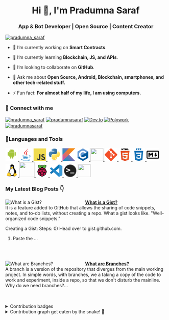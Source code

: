 
<!--<p align="center"><img src="https://readme-typing-svg.herokuapp.com?color=%230032FF&size=25&lines=+++++++++++++Hi+%F0%9F%91%8B%2C+I'm+Pradumna+Saraf+++++++++++++"></p>-->

 <h1 align="center">Hi 👋, I'm Pradumna Saraf</h1>
<!--<h1 align="center">Hi <img src="https://github.com/TheDudeThatCode/TheDudeThatCode/blob/master/Assets/Hi.gif" width="40px">, I'm Pradumna Saraf</h1>-->
<h3 align="center">App & Bot Developer | Open Source | Content Creator </h3>

<p align="left"> <a href="https://twitter.com/intent/follow?screen_name=pradumna_saraf" target="blank"><img src="https://img.shields.io/twitter/follow/pradumna_saraf?logo=twitter&style=for-the-badge" alt="pradumna_saraf" /></a> </p>

- 🔭 I’m currently working on **Smart Contracts**.

- 🌱 I’m currently learning **Blockchain, JS, and APIs**.

- 👯 I’m looking to collaborate on **GitHub**.

- 💬 Ask me about **Open Source, Android, Blockchain, smartphones, and other tech-related stuff.**

- ⚡ Fun fact: **For almost half of my life, I am using computers.**

<h3 align="left">🤝 Connect with me</h3>
<p align="left">
<a href="https://twitter.com/intent/follow?screen_name=pradumna_saraf" target="blank"><img align="center" src="https://raw.githubusercontent.com/rahuldkjain/github-profile-readme-generator/master/src/images/icons/Social/twitter.svg" alt="pradumna_saraf" height="30" width="40" /></a>
<a href="https://linkedin.com/in/pradumnasaraf" target="blank"><img align="center" src="https://raw.githubusercontent.com/rahuldkjain/github-profile-readme-generator/master/src/images/icons/Social/linked-in-alt.svg" alt="pradumnasaraf" height="30" width="40" /></a>
<a href="https://dev.to/pradumnasaraf" target="blank"><img align="center" src="https://user-images.githubusercontent.com/90956475/150676257-19e73355-3f51-42b9-9001-d4ed5b08c977.png" alt="Dev.to" height="30" width="30" /></a>
<a href="https://www.polywork.com/pradumnasaraf" target="blank"><img align="center" src="https://user-images.githubusercontent.com/90956475/150676434-87b39aff-7d90-4316-83e3-ec0c76a40135.png" alt="Polywork" height="33" width="33" /></a>
<a href="https://fb.com/pradumnasaraf" target="blank"><img align="center" src="https://raw.githubusercontent.com/rahuldkjain/github-profile-readme-generator/master/src/images/icons/Social/facebook.svg" alt="pradumnasaraf" height="30" width="40" /></a>
</p>

<h3 align="left">🔨Languages and Tools</h3>
<p align="left"> 
<a href="https://developer.android.com" target="_blank"> <img src="https://raw.githubusercontent.com/devicons/devicon/master/icons/android/android-original-wordmark.svg" alt="android" width="40" height="40"/> </a>  <a href="https://www.java.com/en/download/help/whatis_java.html" target="_blank"> <img src="https://raw.githubusercontent.com/devicons/devicon/master/icons/java/java-original.svg" alt="java" width="40" height="40"/> </a> <a href="https://www.javascript.com/" target="_blank"> <img src="https://raw.githubusercontent.com/devicons/devicon/master/icons/javascript/javascript-original.svg" alt="javascript" width="40" height="40"/> </a> <a href="https://www.python.org/" target="_blank"> <img src="https://raw.githubusercontent.com/devicons/devicon/master/icons/python/python-original.svg" alt="Python" width="43" height="43"/> </a>  <a href="https://kotlinlang.org/" target="_blank"> <img src="https://raw.githubusercontent.com/devicons/devicon/master/icons/kotlin/kotlin-original.svg" alt="kotlin" width="40" height="40"/></a> <a href="https://en.wikipedia.org/wiki/The_C_Programming_Language" target="_blank"> <img src= "https://raw.githubusercontent.com/devicons/devicon/master/icons/c/c-original.svg" width="40" height="40"/><a href="https://soliditylang.org/" target="_blank"> <img src= "https://user-images.githubusercontent.com/90956475/150676923-f770d9b7-7231-4fec-a0ed-3bd66d723b70.png" width="40" height="40"/> </a><a href="https://git-scm.com/" target="_blank"> <img src= "https://raw.githubusercontent.com/devicons/devicon/master/icons/git/git-original.svg" alt="git" width="40" height="40"/> </a><a href="https://www.w3schools.com/html/" target="_blank"> <img src="https://raw.githubusercontent.com/devicons/devicon/master/icons/html5/html5-original-wordmark.svg" alt="html5" width="40" height="40"/> </a>  <a href="https://www.w3schools.com/css/" target="_blank"> <img src="https://raw.githubusercontent.com/devicons/devicon/master/icons/css3/css3-plain-wordmark.svg" alt="css" width="40" height="40"/> </a><a href="https://daringfireball.net/projects/markdown/" target="_blank"> <img src="https://raw.githubusercontent.com/devicons/devicon/master/icons/markdown/markdown-original.svg" alt="MarkDown" width="40" height="40"/> </a><a href="https://www.linux.org/" target="_blank"> <img src="https://raw.githubusercontent.com/devicons/devicon/master/icons/linux/linux-original.svg" alt="linux" width="40" height="40"/> </a><a href="https://www.gitpod.io/" target="_blank"> <img src= "https://user-images.githubusercontent.com/90956475/150676924-c0676f45-6486-48c3-8a43-d38e0fe38dcb.png" width="47" height="47"/> </a><a href="https://www.raspberrypi.org/" target="_blank"> <img src= "https://raw.githubusercontent.com/devicons/devicon/master/icons/raspberrypi/raspberrypi-original.svg" alt="Raspberry Pi" width="40" height="40"/> </a><a href="https://code.visualstudio.com/" target="_blank"> <img src= "https://raw.githubusercontent.com/devicons/devicon/master/icons/vscode/vscode-original.svg" alt="VS Code" width="40" height="40"/> </a><a href="https://www.digitalocean.com/community/tutorials/an-introduction-to-the-linux-terminal/" target="_blank"> <img src= "https://raw.githubusercontent.com/github/explore/80688e429a7d4ef2fca1e82350fe8e3517d3494d/topics/terminal/terminal.png" width="40" height="40"/> </a><a href="https://api.badgr.io/public/assertions/uuZi_JQvSsuqnDpJM3kMxg?identity__email=pradumnasaraf%40gmail.com" target="_blank"> <img src= "https://user-images.githubusercontent.com/51878265/144752433-73857a6d-4a41-4987-9fa2-947e8877de98.png" width="40" height="40"/> </a></p>

### My Latest Blog Posts 👇
<!-- HASHNODE_BLOG:START -->
<p align="left">
<a href="https://blog.pradumnasaraf.co//what-is-a-gist" title="What is a Gist?"><img src="https://cdn.hashnode.com/res/hashnode/image/upload/v1649489703602/wHU5ZIdb-.png" alt="What is a Gist?" width="250px" align="left" /></a>
<a href="https://blog.pradumnasaraf.co//what-is-a-gist" title="What is a Gist?"><strong>What is a Gist?</strong></a>
<br/> It is a feature added to GitHub that allows the sharing of code snippets, notes, and to-do lists, without creating a repo.
What a gist looks like.
"Well-organized code snippets."

Creating a Gist:
Steps:
0) Head over to gist.github.com.
1) Paste the ... </p> <br/> <br/>
<p align="left">
<a href="https://blog.pradumnasaraf.co//what-are-branches" title="What are Branches?"><img src="https://cdn.hashnode.com/res/hashnode/image/upload/v1649402191231/l09NPDp8x.png" alt="What are Branches?" width="250px" align="left" /></a>
<a href="https://blog.pradumnasaraf.co//what-are-branches" title="What are Branches?"><strong>What are Branches?</strong></a>
<br/> A branch is a version of the repository that diverges from the main working project.
In simple words, with branches, we a taking a copy of the code to work and experiment, inside a repo, so that we don't disturb the mainline.
Why do we need branches?... </p> <br/> <br/>
<!-- HASHNODE_BLOG:END -->

<details>
  <summary>Contribution badges</summary>
  <p align ="center">
     <img src="https://github-readme-stats.vercel.app/api?username=pradumnasaraf&show_icons=true&locale=en" alt="pradumnasaraf" width="48%"/>
     <img src ="https://github-readme-streak-stats.herokuapp.com?user=pradumnasaraf" alt="pradumnasaraf" width="48%"/>
  </p>
</details>

<details>
  <summary>Contribution graph get eaten by the snake! 🐍</summary>
  <p align="center"><img src="https://github.com/pradumnasaraf/pradumnasaraf/blob/output/github-contribution-grid-snake.svg"></p>
</details>
